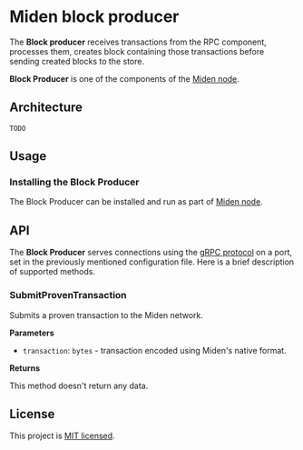 # Miden block producer

The **Block producer** receives transactions from the RPC component, processes them, creates block containing those transactions before sending created blocks to the store. 

**Block Producer** is one of the components of the [Miden node](..). 

## Architecture

`TODO`

## Usage

### Installing the Block Producer

The Block Producer can be installed and run as part of [Miden node](../README.md#installing-the-node). 

## API

The **Block Producer** serves connections using the [gRPC protocol](https://grpc.io) on a port, set in the previously mentioned configuration file. 
Here is a brief description of supported methods.

### SubmitProvenTransaction

Submits a proven transaction to the Miden network.

**Parameters**

* `transaction`: `bytes` - transaction encoded using Miden's native format.

**Returns**

This method doesn't return any data.

## License
This project is [MIT licensed](../../LICENSE).
